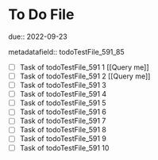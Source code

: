 # To Do File

due:: 2022-09-23

metadatafield:: todoTestFile_591_85

- [ ] Task of todoTestFile_591 1 [[Query me]]
- [ ] Task of todoTestFile_591 2 [[Query me]]
- [ ] Task of todoTestFile_591 3
- [ ] Task of todoTestFile_591 4
- [ ] Task of todoTestFile_591 5
- [ ] Task of todoTestFile_591 6
- [ ] Task of todoTestFile_591 7
- [ ] Task of todoTestFile_591 8
- [ ] Task of todoTestFile_591 9
- [ ] Task of todoTestFile_591 10